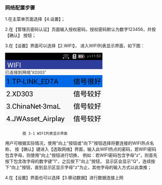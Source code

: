 ### 网络配置步骤


1.在主菜单页面选择【4.设置】；

2.在【管理员密码认证】页面输入授权密码，授权密码默认为数字123456，并按【确认】 按钮；

3.在【设置】界面可以选择【2.WIFI】， 进入WIFI列表显示界面，如下图：

![image](./images/7.jpg)

            图 3-1 WIFI列表显示界面

用户可根据实际情况，使用"向上"按钮或"向下"按钮选择将要连接的WIFI热点名称，
按【确认】键进入【选取网络】界面，输入此WIFI热点的密码，若WIFI密码包含字母，则使用"向上"按钮进行切换，
例如：若WIFI密码包含字母”z”，则首先按下包含改字母的数字键"1"，之后按下"向上"按钮，
 显示区会显示"Q"，连续按下"向上"按钮，直到显示区显示字母"z"为止，其他字母的输入方式以此类推；

4.在【设置】界面也可以选择【3.移动数据】进行数据连接上网

